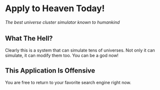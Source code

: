 # Apply to Heaven Today!

###### The best universe cluster simulator known to humankind


## What The Hell?

Clearly this is a system that can simulate tens of universes.
Not only it can simulate, it can modify them too.
You can be a god now!

## This Application Is Offensive

You are free to return to your favorite search engine right now.
